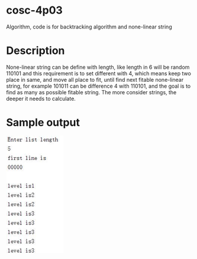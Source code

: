 # cosc-4p03
Algorithm, code is for backtracking algorithm and none-linear string

# Description
None-linear string can be define with length, like length in 6 will be random 110101 and this requirement is to set different with 4, which means keep two place in same, and move all place to fit, until find next fitable none-linear string, for example 101011 can be difference 4 with 110101, and the goal is to find as many as possible fitable string. The more consider strings, the deeper it needs to calculate.

# Sample output
<div><img src="https://github.com/Kasim-An/cosc-4p03/blob/master/sample output/403a2-1.jpg"></div>
